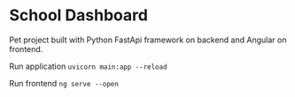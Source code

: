 # School Dashboard

Pet project built with Python FastApi framework on backend and Angular on frontend.

Run application `uvicorn main:app --reload`

Run frontend `ng serve --open`
